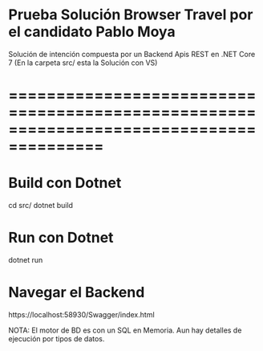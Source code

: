 # Prueba Solución Browser Travel por el candidato Pablo Moya

Solución de intención compuesta por un Backend Apis REST en .NET Core 7 (En la carpeta src/ esta la Solución con VS)

# ========================================================================================

# Build con Dotnet

cd src/
dotnet build

# Run con Dotnet

dotnet run

# Navegar el Backend

https://localhost:58930/Swagger/index.html


NOTA: El motor de BD es con un SQL en Memoria. Aun hay detalles de ejecución por tipos de datos.
